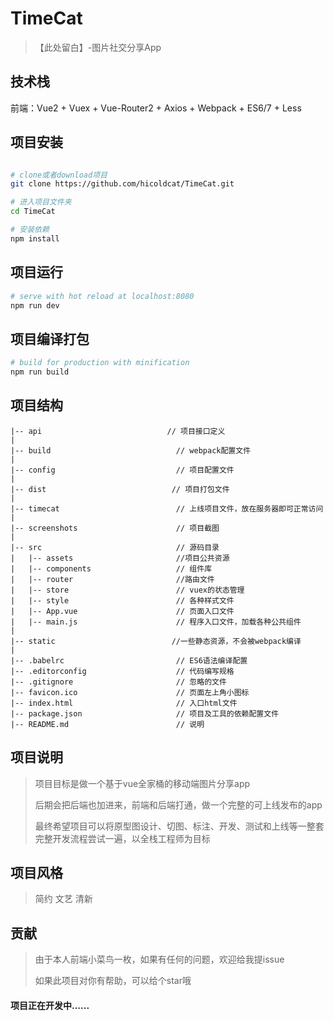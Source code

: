 TimeCat
=======

> 【此处留白】-图片社交分享App

技术栈
------

前端：Vue2 + Vuex + Vue-Router2 + Axios + Webpack + ES6/7 + Less

项目安装
--------

```bash

# clone或者download项目
git clone https://github.com/hicoldcat/TimeCat.git

# 进入项目文件夹
cd TimeCat

# 安装依赖
npm install

```

项目运行
--------

```bash
# serve with hot reload at localhost:8080
npm run dev
```

项目编译打包
------------

```bash
# build for production with minification
npm run build

```

项目结构
--------

```
|-- api                            // 项目接口定义
|
|-- build                            // webpack配置文件
|
|-- config                           // 项目配置文件
|
|-- dist                            // 项目打包文件
|
|-- timecat                          // 上线项目文件，放在服务器即可正常访问
|
|-- screenshots                      // 项目截图
|
|-- src                              // 源码目录
|   |-- assets                       //项目公共资源
|   |-- components                   // 组件库
|   |-- router                       //路由文件
|   |-- store                        // vuex的状态管理
|   |-- style                        // 各种样式文件
|   |-- App.vue                      // 页面入口文件
|   |-- main.js                      // 程序入口文件，加载各种公共组件
|
|-- static                          //一些静态资源，不会被webpack编译
|
|-- .babelrc                         // ES6语法编译配置
|-- .editorconfig                    // 代码编写规格
|-- .gitignore                       // 忽略的文件
|-- favicon.ico                      // 页面左上角小图标
|-- index.html                       // 入口html文件
|-- package.json                     // 项目及工具的依赖配置文件
|-- README.md                        // 说明

```

项目说明
--------

> 项目目标是做一个基于vue全家桶的移动端图片分享app
>
> 后期会把后端也加进来，前端和后端打通，做一个完整的可上线发布的app
>
> 最终希望项目可以将原型图设计、切图、标注、开发、测试和上线等一整套完整开发流程尝试一遍，以全栈工程师为目标

项目风格
--------

> 简约 文艺 清新

贡献
----

> 由于本人前端小菜鸟一枚，如果有任何的问题，欢迎给我提issue
>
> 如果此项目对你有帮助，可以给个star哦

#### 项目正在开发中......
